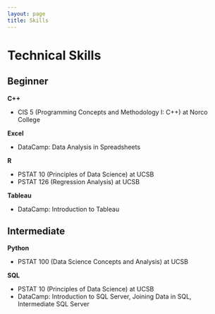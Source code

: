 ```yaml
---
layout: page
title: Skills
---
```

# Technical Skills  

## Beginner
**C++**  
- CIS 5 (Programming Concepts and Methodology I: C++) at Norco College  

**Excel**
- DataCamp: Data Analysis in Spreadsheets  

**R**  
- PSTAT 10 (Principles of Data Science) at UCSB  
- PSTAT 126 (Regression Analysis) at UCSB  

**Tableau**  
- DataCamp: Introduction to Tableau   

## Intermediate  
**Python**  
- PSTAT 100 (Data Science Concepts and Analysis) at UCSB  

**SQL**  
- PSTAT 10 (Principles of Data Science) at UCSB  
- DataCamp: Introduction to SQL Server, Joining Data in SQL, Intermediate SQL Server

